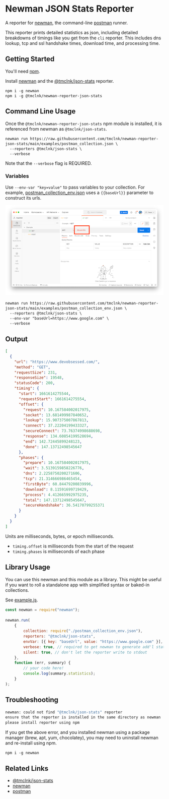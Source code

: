 # Newman JSON Stats Reporter

A reporter for [newman], the command-line [postman] runner.

This reporter prints detailed statistics as json, 
including detailed breakdowns of timings 
like you get from the `cli` reporter. This includes dns lookup,
tcp and ssl handshake times, download time, and processing time.

## Getting Started 

You'll need [npm](https://docs.npmjs.com/cli/v8/configuring-npm/install).

Install [newman] and the [@tmclnk/json-stats] reporter.

```shell
npm i -g newman
npm i -g @tmclnk/newman-reporter-json-stats
```

## Command Line Usage

Once the `@tmclnk/newman-reporter-json-stats` npm module is installed, it is referenced from newman
as `@tmclnk/json-stats`.

```shell
newman run https://raw.githubusercontent.com/tmclnk/newman-reporter-json-stats/main/examples/postman_collection.json \
  --reporters @tmclnk/json-stats \
  --verbose
```

Note that the `--verbose` flag is REQUIRED.

### Variables

Use `--env-var "key=value"` to pass variables to your collection. For example, [postman_collection_env.json] uses
a `{{baseUrl}}` parameter to construct its urls.

![env-screenshot](./docs/env_screenshot.png)

```shell
newman run https://raw.githubusercontent.com/tmclnk/newman-reporter-json-stats/main/examples/postman_collection_env.json \
  --reporters @tmclnk/json-stats \
  --env-var "baseUrl=https://www.google.com" \
  --verbose
```

## Output

```json
[
  {
    "url": "https://www.devobsessed.com/",
    "method": "GET",
    "requestSize": 231,
    "responseSize": 19548,
    "statusCode": 200,
    "timing": {
      "start": 1661614275544,
      "requestStart": 1661614275554,
      "offset": {
        "request": 10.167584002017975,
        "socket": 13.681499987840652,
        "lookup": 15.907375007867813,
        "connect": 37.22204199433327,
        "secureConnect": 73.76374998688698,
        "response": 134.60854199528694,
        "end": 142.72445899248123,
        "done": 147.13712498545647
      },
      "phases": {
        "prepare": 10.167584002017975,
        "wait": 3.5139159858226776,
        "dns": 2.2258750200271606,
        "tcp": 21.314666986465454,
        "firstByte": 60.84479200839996,
        "download": 8.11591699719429,
        "process": 4.412665992975235,
        "total": 147.13712498545647,
        "secureHandshake": 36.54170799255371
      }
    }
  }
]
```

Units are milliseconds, bytes, or epoch milliseconds.

- `timing.offset` is milliseconds from the start of the request
- `timing.phases` is milliseconds of each phase

## Library Usage

You can use this newman and this module as a library. 
This might be useful if you want to roll a standalone app with simplified syntax
or baked-in collections.

See [example.js].

```javascript
const newman = require("newman");

newman.run(
    {
        collection: require("./postman_collection_env.json"),
        reporters: "@tmclnk/json-stats",
        envVar: [{ key: "baseUrl", value: "https://www.google.com" }],
        verbose: true, // required to get newman to generate add'l statistics
        silent: true, // don't let the reporter write to stdout
    },
    function (err, summary) {
        // your code here!
        console.log(summary.statistics);
    }
);
```

## Troubleshooting

```sh
newman: could not find "@tmclnk/json-stats" reporter
ensure that the reporter is installed in the same directory as newman
please install reporter using npm
```

If you get the above error, and you installed newman using a package
manager (brew, apt, yum, chocolatey), you may need to uninstall newman and re-install
using npm.

```shell
npm i -g newman
```

## Related Links

* [@tmclnk/json-stats]
* [newman]
* [postman]

[@tmclnk/json-stats]: https://www.npmjs.com/package/@tmclnk/newman-reporter-json-stats
[postman]: https://www.postman.com/
[newman]: https://github.com/postmanlabs/newman
[postman_collection_env.json]: ./examples/postman_collection_env.json
[example.js]: ./examples/example.js
